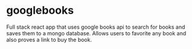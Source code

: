 # googlebooks

Full stack react app that uses google books api to search for books and saves them to a mongo database. Allows users to favorite any book and also proves a link to buy the book.
